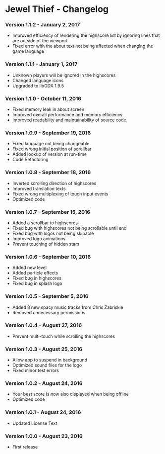 Jewel Thief - Changelog
=========

### Version 1.1.2 - January 2, 2017

* Improved efficiency of rendering the highscore list by ignoring lines that are outside of the viewport
* Fixed error with the about text not being affected when changing the game language

### Version 1.1.1 - January 1, 2017

* Unknown players will be ignored in the highscores
* Changed language icons
* Upgraded to libGDX 1.9.5

### Version 1.1.0 - October 11, 2016

* Fixed memory leak in about screen
* Improved overall performance and memory efficiency
* Improved readability and maintainability of source code

### Version 1.0.9 - September 19, 2016

* Fixed language not being changeable
* Fixed wrong initial position of scrollbar
* Added lookup of version at run-time
* Code Refactoring

### Version 1.0.8 - September 18, 2016

* Inverted scrolling direction of highscores
* Improved translation texts
* Fixed wrong multiplexing of touch input events
* Optimized code 

### Version 1.0.7 - September 15, 2016

* Added a scrollbar to highscores
* Fixed bug with highscores not being scrollable until end
* Fixed bug with logos not being skipable
* Improved logo animations
* Prevent touching of hidden stars

### Version 1.0.6 - September 10, 2016

* Added new level
* Added particle effects
* Fixed bug in highscores
* Fixed bug in splash logo

### Version 1.0.5 - September 5, 2016

* Added 8 new spacy music tracks from Chris Zabriskie
* Removed unnecessary permissions

### Version 1.0.4 - August 27, 2016

* Prevent multi-touch while scrolling the highscores

### Version 1.0.3 - August 25, 2016

* Allow app to suspend in background
* Optimized sound files for the logo
* Fixed minor test errors

### Version 1.0.2 - August 24, 2016

* Your best score is now also displayed when being offline
* Optimized code

### Version 1.0.1 - August 24, 2016

* Updated License Text

### Version 1.0.0 - August 23, 2016

* First release